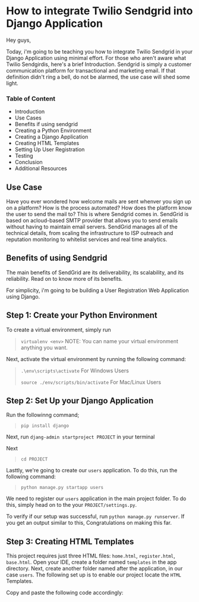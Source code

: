 # How to integrate Twilio Sendgrid into Django Application

Hey guys, 

Today, i'm going to be teaching you how to integrate Twilio Sendgrid in your Django Application using minimal effort. For those who aren't aware what Twilio Sendgirdis, here's a brief Introduction. Sendgrid is simply a customer communication platform for transactional and marketing email. If that definition didn't ring a bell, do not be alarmed, the use case will shed some light.

### Table of Content
- Introduction 
- Use Cases
- Benefits if using sendgrid
- Creating a Python Environment
- Creating a Django Application
- Creating HTML Templates
- Setting Up User Registration
- Testing
- Conclusion 
- Additional Resources

## Use Case
Have you ever wondered how welcome mails are sent whenver you sign up on a platform? How is the process automated? How does the platform know the user to send the mail to? This is where Sendgrid comes in.
SendGrid is based on acloud-based SMTP provider that allows you to send emails without having to maintain email servers. SendGrid manages all of the technical details, from scaling the infrastructure to ISP outreach and reputation monitoring to whitelist services and real time analytics.

## Benefits of using Sendgrid
The main benefits of SendGrid are its deliverability, its scalability, and its reliability. Read on to know more of its benefits.


For simplicity, i'm going to be building a User Registration Web Application using Django.


## Step 1: Create your Python Environment
To create a virtual environment, simply run
> `virtualenv <env>`    NOTE: You can name your virtual environment anything you want.

Next, activate the virtual environment by running the following command:

> `.\env\scripts\activate` For Windows Users
> 
> `source ./env/scripts/bin/activate` For Mac/Linux Users

## Step 2: Set Up your Django Application
Run the followinng command;
> `pip install django`

Next, run `djang-admin startproject PROJECT` in your terminal

Next
> `cd PROJECT`
>
Lasttly, we're going to create our `users` application. To do this, run the following command:
> `python manage.py startapp users`

We need to register our `users` application in the main project folder. To do this, simply head on to the your `PROJECT/settings.py`. 

To verify if our setup was successful, run `python manage.py runserver`. If you get an output similar to this, Congratulations on making this far.


## Step 3: Creating HTML Templates
This project requires just three HTML files: `home.html`, `register.html`, `base.html`. Open your IDE, create a folder named `templates` in the app directory. Next, create another folder named after the application, in our case `users`. The following set up is to enable our project locate the `HTML` Templates.

Copy and paste the following code accordingly:












  

